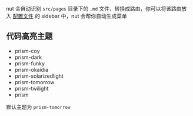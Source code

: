nut 会自动识别 `src/pages` 目录下的 `.md` 文件，转换成路由，你可以将该路由放入 [配置文件](https://nut.js.org/#/pages/docs/config) 的 sidebar 中，nut 会帮你自动生成菜单

## 代码高亮主题

- prism-coy
- prism-dark
- prism-funky
- prism-okaidia
- prism-solarizedlight
- prism-tomorrow
- prism-twilight
- prism

默认主题为 `prism-tomorrow`
